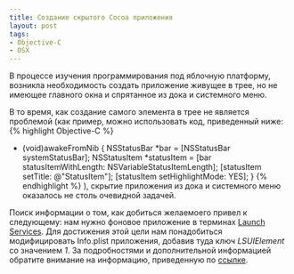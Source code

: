 ```yaml
---
title: Создание скрытого Cocoa приложения
layout: post
tags:
- Objective-C
- OSX
---
```

В процессе изучения программирования под яблочную платформу,
возникла необходимость создать приложение живущее в трее, но
не имеющее главного окна и спрятанное из дока и системного
меню.

В то время, как создание самого элемента в трее не является
проблемой (как пример, можно использовать код, приведенный
ниже:
{% highlight Objective-C %}
- (void)awakeFromNib {
  NSStatusBar *bar = [NSStatusBar systemStatusBar];
  NSStatusItem *statusItem = [bar statusItemWithLength: NSVariableStatusItemLength];
  [statusItem setTitle: @"StatusItem"];
  [statusItem setHighlightMode: YES];
}
{% endhighlight %}
), скрытие приложения из дока и системного меню оказалось не
столь очевидной задачей.

Поиск информации о том, как добиться желаемоего привел к следующему:
нам нужно фоновое приложение в терминах [Launch Services][ls]. Для
достижения этой цели нам понадобиться модифицировать Info.plist
приложения, добавив туда ключ *LSUIElement* со значением *1*. За
подробностями и дополнительной информацией обратите внимание на информацию,
приведенную по [ссылке][lsk].

[ls]: https://developer.apple.com/library/mac/documentation/Carbon/Conceptual/LaunchServicesConcepts/LSCIntro/LSCIntro.html "Launch Services Introduction"
[lsk]: https://developer.apple.com/library/mac/documentation/Carbon/Conceptual/LaunchServicesConcepts/LSCConcepts/LSCConcepts.html#//apple_ref/doc/uid/TP30000999-CH202-SW11 "Properyt List Keys for Launch Services"

